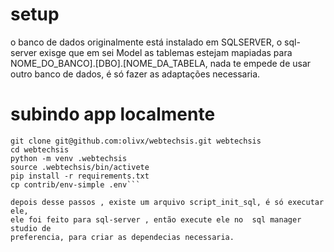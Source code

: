 

# setup

o banco de dados originalmente está instalado em  SQLSERVER,
o sql-server exisge que em sei Model as tablemas estejam mapiadas para
NOME_DO_BANCO].[DBO].[NOME_DA_TABELA, nada te empede de usar outro
banco de dados, é só fazer as adaptações necessaria.

# subindo app localmente
```
git clone git@github.com:olivx/webtechsis.git webtechsis
cd webtechsis
python -m venv .webtechsis
source .webtechsis/bin/activete
pip install -r requirements.txt
cp contrib/env-simple .env```

depois desse passos , existe um arquivo script_init_sql, é só executar ele,
ele foi feito para sql-server , então execute ele no  sql manager studio de
preferencia, para criar as dependecias necessaria.



